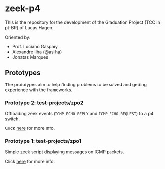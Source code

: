 # zeek-p4

This is the repository for the development of the Graduation Project (TCC in pt-BR) of Lucas Hagen.

Oriented by:
- Prof. Luciano Gaspary
- Alexandre Ilha (@asilha)
- Jonatas Marques

## Prototypes

The prototypes aim to help finding problems to be solved and getting experience with the frameworks.

### Prototype 2: test-projects/zpo2

Offloading zeek events (`ICMP_ECHO_REPLY` and `ICMP_ECHO_REQUEST`) to a p4 switch.

Click [here](test-projects/zpo2) for more info.

### Prototype 1: test-projects/zpo1

Simple zeek script displaying messages on ICMP packets.

Click [here](test-projects/zpo1) for more info.
